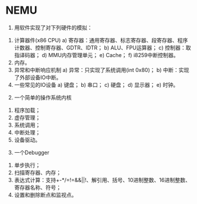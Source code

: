 # NEMU
1. 用软件实现了对下列硬件的模拟：
  1) 计算器件(x86 CPU)
    a) 寄存器：通用寄存器、标志寄存器、段寄存器、程序计数器、控制寄存器、GDTR、IDTR；
    b) ALU、FPU运算器；
    c) 控制器：取指译码器；
    d) MMU内存管理单元；
    e) Cache；
	  f) i8259中断控制器。
  2) 内存。
  3) 异常和中断响应机制
    a) 异常：只实现了系统调用(int 0x80)；
    b) 中断：实现了外部设备IO中断。
  4) 一些常见的IO设备
    a) 键盘；
    b) 串口；
    c) 硬盘；
    d) 显示器；
    e) 时钟。

2. 一个简单的操作系统内核
  1) 程序加载；
  2) 虚存管理；
  3) 系统调用；
  4) 中断处理；
  5) 设备驱动。
  
3. 一个Debugger
  1) 单步执行；
  2) 扫描寄存器、内存；
  3) 表达式计算：支持+-*/=!=&&||!、解引用、括号、10进制整数、16进制整数、寄存器名称、符号；
  4) 设置和删除断点和监视点。
